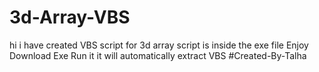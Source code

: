 # 3d-Array-VBS
hi i have created VBS script for 3d array script is inside the exe file Enjoy
Download Exe
Run it it will automatically extract VBS 
#Created-By-Talha
